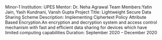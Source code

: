 
Minor-1
Institution: UPES
Mentor: Dr. Neha Agrawal
Team Members:Yatin Jain, Yash Kundnani, Vansh Gupta
Project Title: Lightweight Secure Data Sharing Scheme
Description: Implementing Ciphertext Policy Attribute Based Encryption.An encryption and decryption system and access control mechanism with fast and efficient data sharing for devices which have limited computing capabilities 
Duration: September 2020 – December 2020


